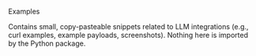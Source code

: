 Examples

Contains small, copy-pasteable snippets related to LLM integrations (e.g.,
curl examples, example payloads, screenshots). Nothing here is imported by
the Python package.

